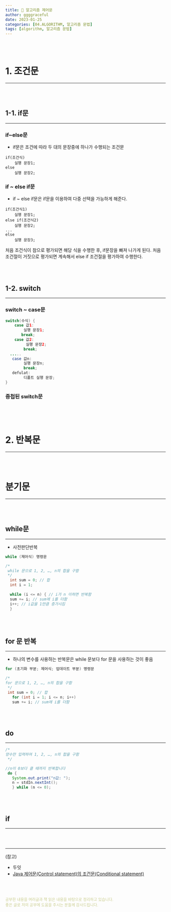 ```yaml
---
title: 📒 알고리즘 제어문
author: ggggraceful
date: 2023-01-25
categories: [04.ALGORITHM, 알고리즘 문법]
tags: [algorithm, 알고리즘 문법]
---
```


<br/>
<br/>

# 1. 조건문

---

<br/>
<br/>

## 1-1. if문

---

### if~else문

- if문은 조건에 따라 두 대의 문장중에 하나가 수행되는 조건문

```
if(조건식)
    실행 문장1;
else
    실행 문장2;
```

### if ~ else if문

- if ~ else if문은 if문을 이용하여 다중 선택을 가능하게 해준다.

```
if(조건식1)
    실행 문장1;
else if(조건식2)
    실행 문장2;
...
else
    실행 문장3;
```

처음 조건식이 참으로 평가되면 해당 식을 수행한 후, if문장을 빠져 나가게 된다. 처음 조건절이 거짓으로 평가되면 계속해서 else if 조건절을 평가하여 수행한다.

<br/>
<br/>

## 1-2. switch

---

### switch ~ case문

```java
switch(수식) {
    case 값1:
        실행 문장1;
       break;
    case 값2:
         실행 문장2;
        break;
  .....
   case 값n:
        실행 문장n;
        break;
   defulat:
        디폴트 실행 문장;
}
```
### 중첩된 switch문

```java

```
<br/>
<br/>

# 2. 반복문

---

<br/>
<br/>

# 분기문

---

<br/>
<br/>





## while문

---

- 사전판단반복

```java
while (제어식) 명령문
```

```java
/*
 while 문으로 1, 2, …, n의 합을 구함
 */
  int sum = 0; // 합 
  int i = 1;
  
  while (i <= n) { // i가 n 이하면 반복함
  sum += i; // sum에 i를 더함
  i++; // i값을 1만큼 증가시킴
  }
```

<br/>
<br/>

## for 문 반복

---

- 하나의 변수를 사용하는 반복문은 while 문보다 for 문을 사용하는 것이 좋음

```java
for (초기화 부분; 제어식; 업데이트 부분) 명령문
```

```java
/* 
for 문으로 1, 2, …, n의 합을 구함
 */
 int sum = 0; // 합 
   for (int i = 1; i <= n; i++)
   sum += i; // sum에 i를 더함
```
<br/>
<br/>

## do

---

```java
/*
양수만 입력하여 1, 2, …, n의 합을 구함
 */

//n이 0보다 클 때까지 반복합니다
 do {
   System.out.print("n값: ");
   n = stdIn.nextInt();
   } while (n <= 0);
```
<br/>
<br/>

## if

---

<br/>
<br/>


---

(참고)

- 두잇
- [Java 제어문(Control statement)의 조건문(Conditional statement)](https://www.devkuma.com/docs/java/conditional-statement/#switch--case%EB%AC%B8)

<br/>
<br/>

<span style="font-size: 12px; color:  #cbce91"> 공부한 내용을 여러글과 책 읽은 내용을 바탕으로 정리하고 있습니다.</span>  
<span style="font-size: 12px; color:  #cbce91"> 좋은 글로 저의 공부에 도움을 주시는 분들께 감사드립니다. </span>
